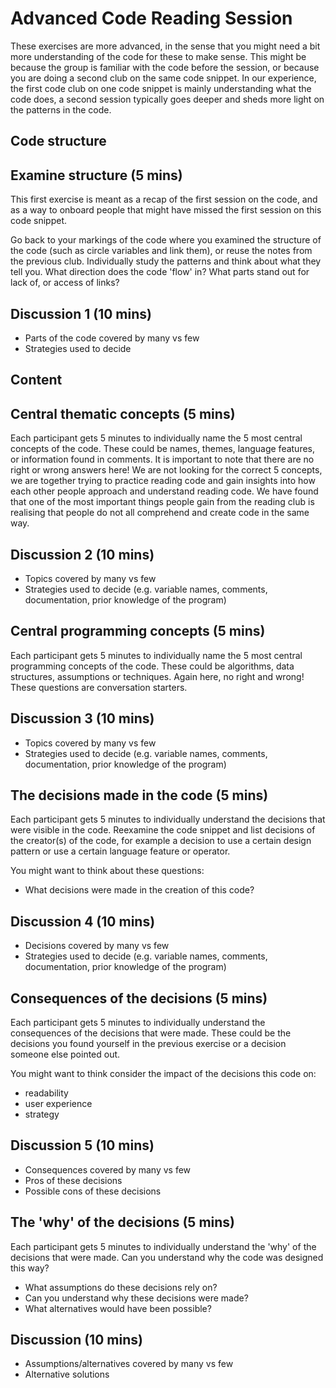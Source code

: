 # Advanced Code Reading Session

These exercises are more advanced, in the sense that you might need a bit more
understanding of the code for these to make sense. This might be because the
group is familiar with the code before the session, or because you are doing a
second club on the same code snippet. In our experience, the first code club on
one code snippet is mainly understanding what the code does, a second session
typically goes deeper and sheds more light on the patterns in the code.

## Code structure

## Examine structure (5 mins)

This first exercise is meant as a recap of the first session on the code, and as
a way to onboard people that might have missed the first session on this code
snippet.

Go back to your markings of the code where you examined the structure of the
code (such as circle variables and link them), or reuse the notes from the
previous club. Individually study the patterns and think about what they tell
you. What direction does the code 'flow' in? What parts stand out for lack of,
or access of links?

## Discussion 1 (10 mins)

- Parts of the code covered by many vs few
- Strategies used to decide

## Content

## Central thematic concepts (5 mins)

Each participant gets 5 minutes to individually name the 5 most central concepts
of the code. These could be names, themes, language features, or information
found in comments. It is important to note that there are no right or wrong
answers here! We are not looking for the correct 5 concepts, we are together
trying to practice reading code and gain insights into how each other people
approach and understand reading code. We have found that one of the most
important things people gain from the reading club is realising that people do
not all comprehend and create code in the same way.

## Discussion 2 (10 mins)

- Topics covered by many vs few
- Strategies used to decide (e.g. variable names, comments, documentation, prior
  knowledge of the program)

## Central programming concepts (5 mins)

Each participant gets 5 minutes to individually name the 5 most central
programming concepts of the code. These could be algorithms, data structures,
assumptions or techniques. Again here, no right and wrong! These questions are
conversation starters.

## Discussion 3 (10 mins)

- Topics covered by many vs few
- Strategies used to decide (e.g. variable names, comments, documentation, prior
  knowledge of the program)

## The decisions made in the code (5 mins)

Each participant gets 5 minutes to individually understand the decisions that
were visible in the code. Reexamine the code snippet and list decisions of the
creator(s) of the code, for example a decision to use a certain design pattern
or use a certain language feature or operator.

You might want to think about these questions:

- What decisions were made in the creation of this code?

## Discussion 4 (10 mins)

- Decisions covered by many vs few
- Strategies used to decide (e.g. variable names, comments, documentation, prior
  knowledge of the program)

## Consequences of the decisions (5 mins)

Each participant gets 5 minutes to individually understand the consequences of
the decisions that were made. These could be the decisions you found yourself in
the previous exercise or a decision someone else pointed out.

You might want to think consider the impact of the decisions this code on:

- readability
- user experience
- strategy

## Discussion 5 (10 mins)

- Consequences covered by many vs few
- Pros of these decisions
- Possible cons of these decisions

## The 'why' of the decisions (5 mins)

Each participant gets 5 minutes to individually understand the 'why' of the
decisions that were made. Can you understand why the code was designed this way?

- What assumptions do these decisions rely on?
- Can you understand why these decisions were made?
- What alternatives would have been possible?

## Discussion (10 mins)

- Assumptions/alternatives covered by many vs few
- Alternative solutions
